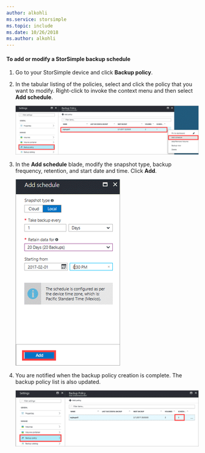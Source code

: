 ```yaml
---
author: alkohli
ms.service: storsimple
ms.topic: include
ms.date: 10/26/2018
ms.author: alkohli
---
```


#### To add or modify a StorSimple backup schedule

1. Go to your StorSimple device and click **Backup policy**.

2. In the tabular listing of the policies, select and click the policy that you want to modify. Right-click to invoke the context menu and then select **Add schedule**.

    ![Screenshot shows a selected backup policy with Add schedule selected in a context menu.](./media/storsimple-8000-add-modify-backup-schedule-u2/addschedule1.png)

3. In the **Add schedule** blade, modify the snapshot type, backup frequency, retention, and start date and time. Click **Add**.

    ![Screenshot shows the Add Schedule pane with values entered.](./media/storsimple-8000-add-modify-backup-schedule-u2/addschedule5.png)

4. You are notified when the backup policy creation is complete. The backup policy list is also updated.

    ![Screenshot shows a selected backup policy with two scheduled backups.](./media/storsimple-8000-add-modify-backup-schedule-u2/addschedule4.png)

